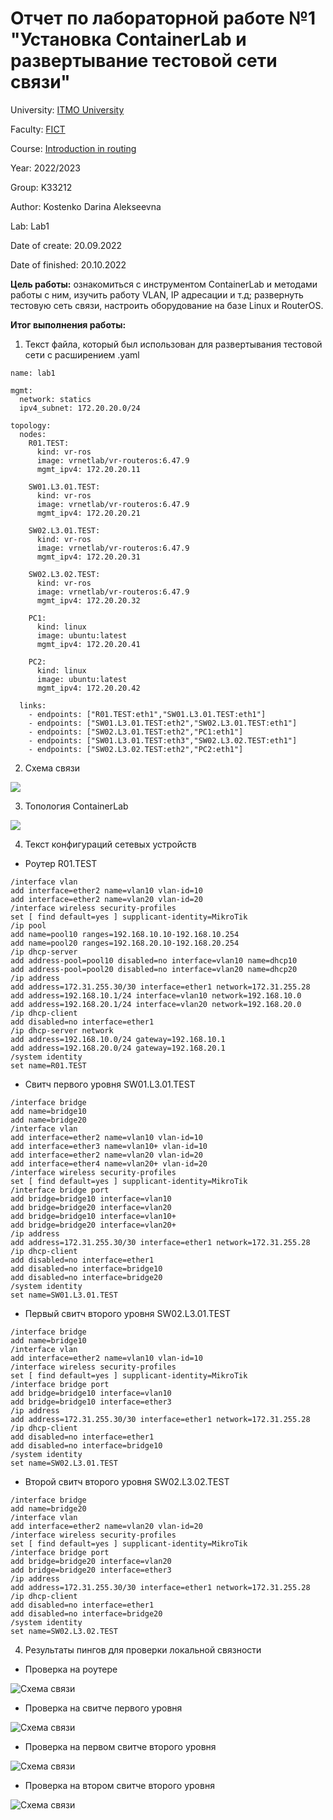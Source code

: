 # Отчет по лабораторной работе №1 "Установка ContainerLab и развертывание тестовой сети связи"
University: [ITMO University](https://itmo.ru/ru/)

Faculty: [FICT](https://fict.itmo.ru)

Course: [Introduction in routing](https://github.com/itmo-ict-faculty/introduction-in-routing)

Year: 2022/2023

Group: K33212

Author: Kostenko Darina Alekseevna

Lab: Lab1

Date of create: 20.09.2022

Date of finished: 20.10.2022

**Цель работы:** ознакомиться с инструментом ContainerLab и методами работы с ним, изучить работу VLAN, IP адресации и т.д; развернуть тестовую сеть связи, настроить оборудование на базе Linux и RouterOS.

**Итог выполнения работы:**

1. Текст файла, который был использован для развертывания тестовой сети с расширением .yaml

```
name: lab1

mgmt:
  network: statics
  ipv4_subnet: 172.20.20.0/24

topology:
  nodes:
    R01.TEST:
      kind: vr-ros
      image: vrnetlab/vr-routeros:6.47.9
      mgmt_ipv4: 172.20.20.11

    SW01.L3.01.TEST:
      kind: vr-ros
      image: vrnetlab/vr-routeros:6.47.9
      mgmt_ipv4: 172.20.20.21

    SW02.L3.01.TEST:
      kind: vr-ros
      image: vrnetlab/vr-routeros:6.47.9
      mgmt_ipv4: 172.20.20.31

    SW02.L3.02.TEST:
      kind: vr-ros
      image: vrnetlab/vr-routeros:6.47.9
      mgmt_ipv4: 172.20.20.32

    PC1:
      kind: linux
      image: ubuntu:latest
      mgmt_ipv4: 172.20.20.41

    PC2:
      kind: linux
      image: ubuntu:latest
      mgmt_ipv4: 172.20.20.42
  
  links:
    - endpoints: ["R01.TEST:eth1","SW01.L3.01.TEST:eth1"]
    - endpoints: ["SW01.L3.01.TEST:eth2","SW02.L3.01.TEST:eth1"]
    - endpoints: ["SW02.L3.01.TEST:eth2","PC1:eth1"]
    - endpoints: ["SW01.L3.01.TEST:eth3","SW02.L3.02.TEST:eth1"]
    - endpoints: ["SW02.L3.02.TEST:eth2","PC2:eth1"]
```

2. Схема связи

![](https://github.com/kostenkoda/2022_2023-introduction_in_routing-k33212-kostenko_d_a/blob/main/lab1/lab1.drawio.png)

3. Топология ContainerLab

![](https://github.com/kostenkoda/2022_2023-introduction_in_routing-k33212-kostenko_d_a/blob/main/lab1/containerlab_topology_lab1.jpeg)

4. Текст конфигураций сетевых устройств
- Роутер R01.TEST

```
/interface vlan
add interface=ether2 name=vlan10 vlan-id=10
add interface=ether2 name=vlan20 vlan-id=20
/interface wireless security-profiles
set [ find default=yes ] supplicant-identity=MikroTik
/ip pool
add name=pool10 ranges=192.168.10.10-192.168.10.254
add name=pool20 ranges=192.168.20.10-192.168.20.254
/ip dhcp-server
add address-pool=pool10 disabled=no interface=vlan10 name=dhcp10
add address-pool=pool20 disabled=no interface=vlan20 name=dhcp20
/ip address
add address=172.31.255.30/30 interface=ether1 network=172.31.255.28
add address=192.168.10.1/24 interface=vlan10 network=192.168.10.0
add address=192.168.20.1/24 interface=vlan20 network=192.168.20.0
/ip dhcp-client
add disabled=no interface=ether1
/ip dhcp-server network
add address=192.168.10.0/24 gateway=192.168.10.1
add address=192.168.20.0/24 gateway=192.168.20.1
/system identity
set name=R01.TEST
```

- Свитч первого уровня SW01.L3.01.TEST

```
/interface bridge
add name=bridge10
add name=bridge20
/interface vlan
add interface=ether2 name=vlan10 vlan-id=10
add interface=ether3 name=vlan10+ vlan-id=10
add interface=ether2 name=vlan20 vlan-id=20
add interface=ether4 name=vlan20+ vlan-id=20
/interface wireless security-profiles
set [ find default=yes ] supplicant-identity=MikroTik
/interface bridge port
add bridge=bridge10 interface=vlan10
add bridge=bridge20 interface=vlan20
add bridge=bridge10 interface=vlan10+
add bridge=bridge20 interface=vlan20+
/ip address
add address=172.31.255.30/30 interface=ether1 network=172.31.255.28
/ip dhcp-client
add disabled=no interface=ether1
add disabled=no interface=bridge10
add disabled=no interface=bridge20
/system identity
set name=SW01.L3.01.TEST
```

- Первый свитч второго уровня SW02.L3.01.TEST

```
/interface bridge
add name=bridge10
/interface vlan
add interface=ether2 name=vlan10 vlan-id=10
/interface wireless security-profiles
set [ find default=yes ] supplicant-identity=MikroTik
/interface bridge port
add bridge=bridge10 interface=vlan10
add bridge=bridge10 interface=ether3
/ip address
add address=172.31.255.30/30 interface=ether1 network=172.31.255.28
/ip dhcp-client
add disabled=no interface=ether1
add disabled=no interface=bridge10
/system identity
set name=SW02.L3.01.TEST
```

- Второй свитч второго уровня SW02.L3.02.TEST

```
/interface bridge
add name=bridge20
/interface vlan
add interface=ether2 name=vlan20 vlan-id=20
/interface wireless security-profiles
set [ find default=yes ] supplicant-identity=MikroTik
/interface bridge port
add bridge=bridge20 interface=vlan20
add bridge=bridge20 interface=ether3
/ip address
add address=172.31.255.30/30 interface=ether1 network=172.31.255.28
/ip dhcp-client
add disabled=no interface=ether1
add disabled=no interface=bridge20
/system identity
set name=SW02.L3.02.TEST

```

4. Результаты пингов для проверки локальной связности

- Проверка на роутере

![](https://github.com/kostenkoda/2022_2023-introduction_in_routing-k33212-kostenko_d_a/blob/main/lab1/router_check.jpeg "Схема связи")

- Проверка на свитче первого уровня

![](https://github.com/kostenkoda/2022_2023-introduction_in_routing-k33212-kostenko_d_a/blob/main/lab1/switch11_check.jpeg "Схема связи")

- Проверка на первом свитче второго уровня

![](https://github.com/kostenkoda/2022_2023-introduction_in_routing-k33212-kostenko_d_a/blob/main/lab1/switch21_check.jpeg "Схема связи")

- Проверка на втором свитче второго уровня

![](https://github.com/kostenkoda/2022_2023-introduction_in_routing-k33212-kostenko_d_a/blob/main/lab1/switch22_check.jpeg "Схема связи")

